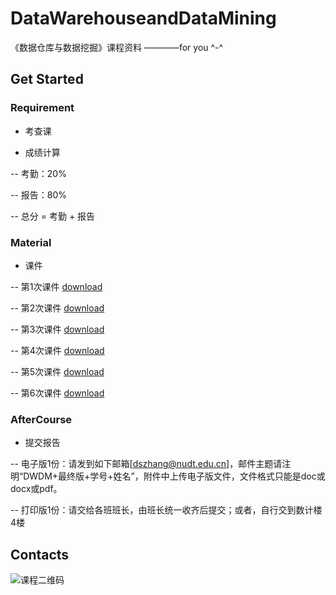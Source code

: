 # DataWarehouseandDataMining
《数据仓库与数据挖掘》课程资料     ————for you ^-^

## Get Started

### Requirement

- 考查课

- 成绩计算

-- 考勤：20%

-- 报告：80%

-- 总分 = 考勤 + 报告

### Material

- 课件

-- 第1次课件 [download](https://github.com/ren98feng/DataWarehouseandDataMining/课件/DWDM-20200912a.pdf)

-- 第2次课件 [download](https://github.com/ren98feng/DataWarehouseandDataMining/课件/DWDM-20200912b.pdf)

-- 第3次课件 [download](https://github.com/ren98feng/DataWarehouseandDataMining/课件/DWDM-20200919a.pdf)

-- 第4次课件 [download](https://github.com/ren98feng/DataWarehouseandDataMining/课件/DWDM-20200919b.pdf)

-- 第5次课件 [download](https://github.com/ren98feng/DataWarehouseandDataMining/课件/DWDM-20200926a.pdf)

-- 第6次课件 [download](https://github.com/ren98feng/DataWarehouseandDataMining/课件/DWDM-20200926b.pdf)

### AfterCourse

- 提交报告

-- 电子版1份：请发到如下邮箱[dszhang@nudt.edu.cn]，邮件主题请注明“DWDM+最终版+学号+姓名”，附件中上传电子版文件，文件格式只能是doc或docx或pdf。

-- 打印版1份：请交给各班班长，由班长统一收齐后提交；或者，自行交到数计楼4楼

## Contacts

![课程二维码](https://ren98feng.github.io/attachments/link.png)
